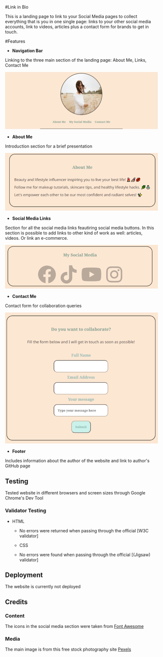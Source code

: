 #Link in Bio

This is a landing page to link to your Social Media pages to collect everything that is you in one single page: links to your other social media accounts, link to videos, articles plus a contact form for brands to get in touch. 

#Features

- __Navigation Bar__

Linking to the three main section of the landing page: About Me, Links, Contact Me

![Navigation Bar](/images/main%20image%20and%20navigation%20bar.PNG?raw=true "Navigation Bar")

- __About Me__

Introduction section for a brief presentation 

![About Me](/images/About%20Me.PNG?raw=true "About Me")

- __Social Media Links__

Section for all the social media links feautiring social media buttons. In this section is possible to add links to other kind of work as well: articles, videos. Or link an e-commerce.

![My Links](/images/My%20Social%20Media.PNG?raw=true "My Links")


- __Contact Me__

Contact form for collaboration queries

![Contact Me](/images/Contact%20Me.PNG?raw=true "Contact Me")

- __Footer__

Includes information about the author of the website and link to author's GitHub page

## Testing 

Tested website in different browsers and screen sizes through Google Chrome's Dev Tool 

### Validator Testing 

- HTML
  - No errors were returned when passing through the official [W3C validator]

  - CSS
  - No errors were found when passing through the official [(Jigsaw) validator]

## Deployment

The website is currently not deployed

## Credits 

### Content

The icons in the social media section were taken from [Font Awesome](https://fontawesome.com/)

### Media

The main image is from this free stock photography site [Pexels](https://www.pexels.com/)